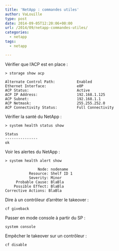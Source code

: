 ```yaml
---
title: 'NetApp : commandes utiles'
author: VaLouille
type: post
date: 2014-09-05T12:20:06+00:00
url: /2014/09/netapp-commandes-utiles/
categories:
  - netapp
tags:
  - netapp

---
```

Vérifier que l&rsquo;ACP est en place :

```
> storage show acp

Alternate Control Path:          Enabled
Ethernet Interface:              e0P
ACP Status:                      Active
ACP IP Address:                  192.168.1.125
ACP Subnet:                      192.168.1.1
ACP Netmask:                     255.255.252.0
ACP Connectivity Status:         Full Connectivity
```

Vérifier la santé du NetApp :

```
> system health status show
 
Status
---------------
ok
```

Voir les alertes du NetApp :

```
> system health alert show
 
               Node: nodename
           Resource: Shelf ID 1
           Severity: Minor
     Probable Cause: BlaBla
    Possible Effect: BlaBla
Corrective Actions: BlaBla
```

Dire à un contrôleur d&rsquo;arrêter le takeover :

```
cf giveback
```

Passer en mode console à partir du SP :

```
system console
```

Empêcher le takeover sur un contrôleur :

```
cf disable
```
